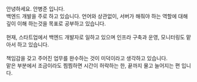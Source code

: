 <div>
  안녕하세요. 안병준 입니다.
  <br>
  백엔드 개발을 주로 하고 있습니다. 언어와 상관없이, 서버가 해줘야 하는 역할에 대해 깊이 이해 하는것을 목표로 공부하고 있습니다.
  <br>
  <br>
  현재, 스타트업에서 백엔드 개발자로 일하고 있으며 인프라 구축과 운영, 모니터링도 맡아서 하고 있습니다.
  <br>
  <br>
  책임감을 갖고 주어진 업무를 완수하는 것이 미덕이라고 생각하고 있습니다.
  <br>
  맡은 부분에서 조금이라도 찜찜하면 시간이 허락하는 한, 끝까지 물고 늘어지는 편 입니다.
</div>
